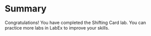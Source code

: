 # Summary

Congratulations! You have completed the Shifting Card lab. You can practice more labs in LabEx to improve your skills.

